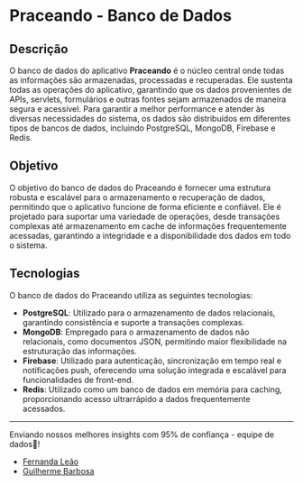 # Praceando - Banco de Dados

## Descrição

O banco de dados do aplicativo **Praceando** é o núcleo central onde todas as informações são armazenadas, processadas e recuperadas. Ele sustenta todas as operações do aplicativo, garantindo que os dados provenientes de APIs, servlets, formulários e outras fontes sejam armazenados de maneira segura e acessível. Para garantir a melhor performance e atender às diversas necessidades do sistema, os dados são distribuídos em diferentes tipos de bancos de dados, incluindo PostgreSQL, MongoDB, Firebase e Redis.

## Objetivo

O objetivo do banco de dados do Praceando é fornecer uma estrutura robusta e escalável para o armazenamento e recuperação de dados, permitindo que o aplicativo funcione de forma eficiente e confiável. Ele é projetado para suportar uma variedade de operações, desde transações complexas até armazenamento em cache de informações frequentemente acessadas, garantindo a integridade e a disponibilidade dos dados em todo o sistema.

## Tecnologias

O banco de dados do Praceando utiliza as seguintes tecnologias:

- **PostgreSQL**: Utilizado para o armazenamento de dados relacionais, garantindo consistência e suporte a transações complexas.
- **MongoDB**: Empregado para o armazenamento de dados não relacionais, como documentos JSON, permitindo maior flexibilidade na estruturação das informações.
- **Firebase**: Utilizado para autenticação, sincronização em tempo real e notificações push, oferecendo uma solução integrada e escalável para funcionalidades de front-end.
- **Redis**: Utilizado como um banco de dados em memória para caching, proporcionando acesso ultrarrápido a dados frequentemente acessados.

---
Enviando nossos melhores insights com 95% de confiança - equipe de dados🎲!
- [Fernanda Leão](https://github.com/fernandaleaoleita)
- [Guilherme Barbosa](https://github.com/guii-barbosa)